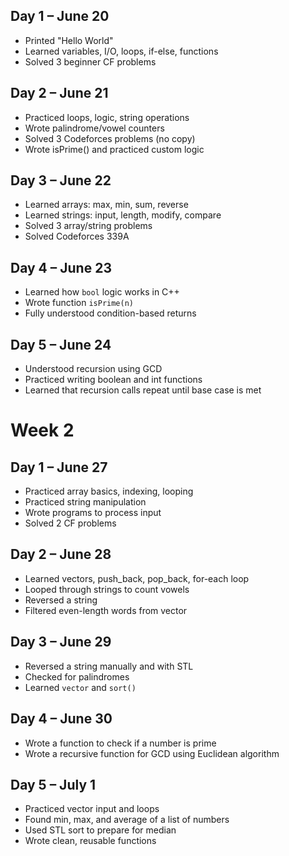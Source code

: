 ## Day 1 – June 20
- Printed "Hello World"
- Learned variables, I/O, loops, if-else, functions
- Solved 3 beginner CF problems

## Day 2 – June 21
- Practiced loops, logic, string operations
- Wrote palindrome/vowel counters
- Solved 3 Codeforces problems (no copy)
- Wrote isPrime() and practiced custom logic

## Day 3 – June 22
- Learned arrays: max, min, sum, reverse
- Learned strings: input, length, modify, compare
- Solved 3 array/string problems
- Solved Codeforces 339A

 ## Day 4 – June 23
- Learned how `bool` logic works in C++
- Wrote function `isPrime(n)`
- Fully understood condition-based returns

## Day 5 – June 24
- Understood recursion using GCD
- Practiced writing boolean and int functions
- Learned that recursion calls repeat until base case is met

# Week 2

## Day 1 – June 27
- Practiced array basics, indexing, looping
- Practiced string manipulation
- Wrote programs to process input
- Solved 2 CF problems

## Day 2 – June 28
- Learned vectors, push_back, pop_back, for-each loop
- Looped through strings to count vowels
- Reversed a string
- Filtered even-length words from vector

## Day 3 – June 29
- Reversed a string manually and with STL
- Checked for palindromes
- Learned `vector` and `sort()`

## Day 4 – June 30
- Wrote a function to check if a number is prime
- Wrote a recursive function for GCD using Euclidean algorithm

## Day 5 – July 1
- Practiced vector input and loops
- Found min, max, and average of a list of numbers
- Used STL sort to prepare for median
- Wrote clean, reusable functions


